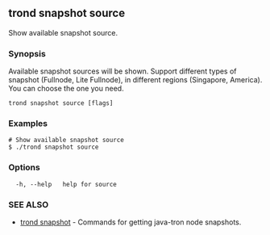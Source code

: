 ## trond snapshot source

Show available snapshot source.

### Synopsis

Available snapshot sources will be shown.
Support different types of snapshot (Fullnode, Lite Fullnode), in different regions (Singapore, America).
You can choose the one you need.


```
trond snapshot source [flags]
```

### Examples

```
# Show available snapshot source
$ ./trond snapshot source

```

### Options

```
  -h, --help   help for source
```

### SEE ALSO

* [trond snapshot](trond_snapshot.md)	 - Commands for getting java-tron node snapshots.

